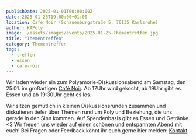 ```yaml
---
publishDate: 2025-01-01T00:00:00Z
date: 2025-01-25T19:00:00+01:00
location: Café Noir (Schauenburgstraße 5, 76135 Karlsruhe)
author: KAPoly
image: ~/assets/images/events/2025-01-25-Thementreffen.jpg
title: "Thementreffen"
category: Thementreffen
tags:
  - treffen
  - essen
  - cafe-noir
---
```

Wir laden wieder ein zum Polyamorie-Diskussionsabend am Samstag, den 25.01. im großartigen [Café Noir](https://cafenoirka.wordpress.com/).
Ab 17Uhr wird gekocht, ab 19Uhr gibt es Essen und ab 19:30Uhr geht es los. 

Wir sitzen gemütlich in kleinen Diskussionsrunden zusammen und diskutieren tiefer über 
Themen rund um Poly und Beziehung, die uns gerade in den Sinn kommen. 
Auf Spendenbasis gibt es Essen und Getränke. <3
Wir freuen uns wieder auf einen schönen und entspannten Abend mit euch! 
Bei Fragen oder Feedback könnt ihr euch gerne hier melden: [Kontakt](/kontakt)
